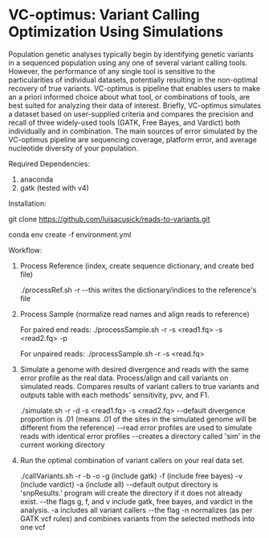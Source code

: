 # VC-optimus: Variant Calling Optimization Using Simulations
Population genetic analyses typically begin by identifying genetic variants in a sequenced population using any one of several variant calling tools. However, the performance of any single tool is sensitive to the particularities of individual datasets, potentially resulting in the non-optimal recovery of true variants. VC-optimus is  pipeline that enables users to make an a priori informed choice about what tool, or combinations of tools, are best suited for analyzing their data of interest. Briefly, VC-optimus simulates a dataset based on user-supplied criteria and compares the precision and recall of three widely-used tools (GATK, Free Bayes, and Vardict) both individually and in combination. The main sources of error simulated by the VC-optimus pipeline are sequencing coverage, platform error, and average nucleotide diversity of your population.

Required Dependencies:

1. anaconda 
2. gatk (tested with v4)

Installation:

git clone https://github.com/luisacusick/reads-to-variants.git

conda env create -f environment.yml 

Workflow:

1. Process Reference (index, create sequence dictionary, and create bed file)
      
      ./processRef.sh -r <reference>
        --this writes the dictionary/indices to the reference's file
  
1. Process Sample (normalize read names and align reads to reference)

      For paired end reads:
      ./processSample.sh -r <reference> -s <read1.fq> -s <read2.fq> -p 

      For unpaired reads:
      ./processSample.sh -r <reference> -s <read.fq>
 
2. Simulate a genome with desired divergence and reads with the same error profile as the real data. Process/align and call variants on simulated reads. Compares results of variant callers to true variants and outputs table with each methods' sensitivity, pvv, and F1.

      ./simulate.sh -r <reference> -d <divergence proportion> -s <read1.fq> -s <read2.fq>
        --default divergence proportion is .01 (means .01 of the sites in the simulated genome will be different from the reference)
        --read error profiles are used to simulate reads with identical error profiles
        --creates a directory called 'sim' in the current working directory 
  
 3. Run the optimal combination of variant callers on your real data set. 
 
      ./callVariants.sh -r <reference> -b <bam file> -o <output directory> -g (include gatk) -f (include free bayes) -v (include vardict) -a (include all)
      --default output directory is 'snpResults.' program will create the directory if it does not already exist.
      --the flags g, f, and v include gatk, free bayes, and vardict in the analysis. -a includes all variant callers
      --the flag -n normalizes (as per GATK vcf rules) and combines variants from the selected methods into one vcf
      

 
 
 
 
  
  
